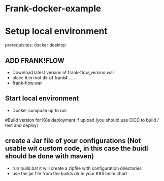 # Frank-docker-example

# Setup local environment
prerequisites:  docker desktop


## ADD FRANK!FLOW
- Download latest version of frank-flow_version war 
- place it in root dir of frank4......
- frank-flow.war

## Start local environment
- Docker compose up to run



#Build version for K8s deployment if upload (you should use CICD to build / test and deploy)

## create a Jar file of your configurations (Not usable wit custom  code, in this case the buidl should be done with maven)
- run build.bat it will create a zipfile with configuration directories
- use the jar file from the builds dir in your K8S helm chart


